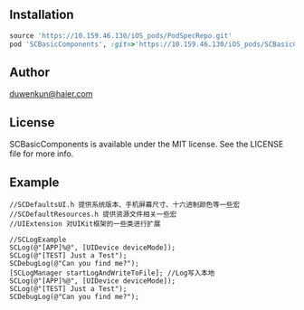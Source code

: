 
## Installation

```ruby
source 'https://10.159.46.130/iOS_pods/PodSpecRepo.git'
pod 'SCBasicComponents', :git=>'https://10.159.46.130/iOS_pods/SCBasicComponents.git'
```

## Author

duwenkun@haier.com

## License

SCBasicComponents is available under the MIT license. See the LICENSE file for more info.


## Example

    //SCDefaultsUI.h 提供系统版本、手机屏幕尺寸、十六进制颜色等一些宏
    //SCDefaultResources.h 提供资源文件相关一些宏
    //UIExtension 对UIKit框架的一些类进行扩展

    //SCLogExample
    SCLog(@"[APP]%@", [UIDevice deviceMode]);
    SCLog(@"[TEST] Just a Test");
    SCDebugLog(@"Can you find me?");
    [SCLogManager startLogAndWriteToFile]; //Log写入本地
    SCLog(@"[APP]%@", [UIDevice deviceMode]);
    SCLog(@"[TEST] Just a Test");
    SCDebugLog(@"Can you find me?");
